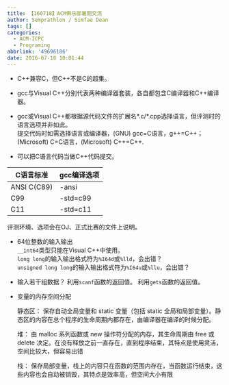 ```yaml
---
title: 【160718】ACM俱乐部暑期交流
author: Semprathlon / Simfae Dean
tags: []
categories:
  - ACM-ICPC
  - Programing
abbrlink: '49696186'
date: 2016-07-18 10:01:44
---
```

- C++兼容C，但C++不是C的超集。

- gcc与Visual C++分别代表两种编译器套装，各自都包含C编译器和C++编译器。

- gcc或Visual C++都根据源代码文件的扩展名\*.c/\*.cpp选择语言，但评测时的语言选项并非如此。  
提交代码时如需选择语言或编译器，(GNU) gcc=C语言，g++=C++；  
(Microsoft) C=C语言，(Microsoft) C++=C++.

- 可以把C语言代码当做C++代码提交。  

|C语言标准|gcc编译选项|
|---|---|
|ANSI C(C89)|-ansi|
|C99|-std=c99|
|C11|-std=c11|

评测环境、选项会在OJ、正式比赛的文件上说明。

- 64位整数的输入输出  
  `__int64`类型只能在Visual C++中使用。  
  `long long`的输入输出格式符为`%I64d`或`%lld`，会出错？  
  `unsigned long long`的输入输出格式符为`%I64u`或`%llu`，会出错？

- 输入若干组数据？
  利用`scanf`函数的返回值。
  利用`gets`函数的返回值。

- 变量的内存空间分配

  静态区： 保存自动全局变量和 static 变量（包括 static 全局和局部变量）。静态区的内容在总个程序的生命周期内都存在，由编译器在编译的时候分配。
  
  堆： 由 malloc 系列函数或 new 操作符分配的内存，其生命周期由 free 或 delete 决定。在没有释放之前一直存在，直到程序结束，其特点是使用灵活，空间比较大，但容易出错
  
  栈： 保存局部变量，栈上的内容只在函数的范围内存在，当函数运行结束，这些内容也会自动被销毁，其特点是效率高，但空间大小有限